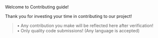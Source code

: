 Welcome to Contributing guide!

Thank you for investing your time in contributing to our project!
> • Any contribution you make will be reflected here after verification!  
> • Only quality code submissions! (Any language is accepted)
